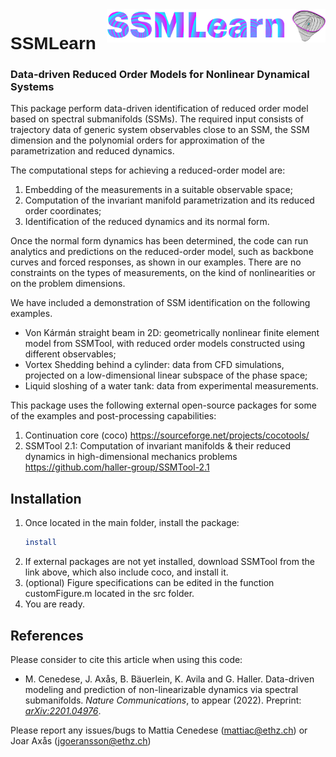 <img src="docs/images/SSMLearnLogo.png" width="350" align="right">

<h1 style="font-family:Helvetica;" align="left">
    SSMLearn
</h1>

### Data-driven Reduced Order Models for Nonlinear Dynamical Systems

This package perform data-driven identification of reduced order model based on spectral submanifolds (SSMs). The required input consists of trajectory data of generic system observables close to an SSM, the SSM dimension and the polynomial orders for approximation of the parametrization and reduced dynamics.

The computational steps for achieving a reduced-order model are:

1. Embedding of the measurements in a suitable observable space;
2. Computation of the invariant manifold parametrization and its reduced order coordinates;
3. Identification of the reduced dynamics and its normal form.

Once the normal form dynamics has been determined, the code can run analytics and predictions on the reduced-order model, such as backbone curves and forced responses, as shown in our examples. There are no constraints on the types of measurements, on the kind of nonlinearities or on the problem dimensions.

We have included a demonstration of SSM identification on the following examples.

- Von Kármán straight beam in 2D: geometrically nonlinear finite element model from SSMTool, with reduced order models constructed using different observables;
- Vortex Shedding behind a cylinder: data from CFD simulations, projected on a low-dimensional linear subspace of the phase space;
- Liquid sloshing of a water tank: data from experimental measurements.

This package uses the following external open-source packages for some of the examples and post-processing capabilities:

1. Continuation core (coco) https://sourceforge.net/projects/cocotools/
2. SSMTool 2.1: Computation of invariant manifolds & their reduced dynamics in high-dimensional mechanics problems https://github.com/haller-group/SSMTool-2.1

## Installation
1. Once located in the main folder, install the package:  
    ```sh
    install
    ```
2. If external packages are not yet installed, download SSMTool from the link above, which also include coco, and install it. 
3. (optional) Figure specifications can be edited in the function customFigure.m located in the src folder.
4. You are ready.

## References
Please consider to cite this article when using this code:

- M. Cenedese, J. Axås, B. Bäuerlein, K. Avila and G. Haller. Data-driven modeling and prediction of non-linearizable dynamics via spectral submanifolds. *Nature Communications*, to appear (2022). Preprint: [*arXiv:2201.04976*](https://arxiv.org/pdf/2201.04976.pdf).

Please report any issues/bugs to Mattia Cenedese (mattiac@ethz.ch) or Joar Axås (jgoeransson@ethz.ch)
